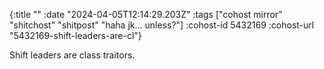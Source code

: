 {:title ""
 :date "2024-04-05T12:14:29.203Z"
 :tags ["cohost mirror" "shitchost" "shitpost" "haha jk... unless?"]
 :cohost-id 5432169
 :cohost-url "5432169-shift-leaders-are-cl"}

Shift leaders are class traitors.